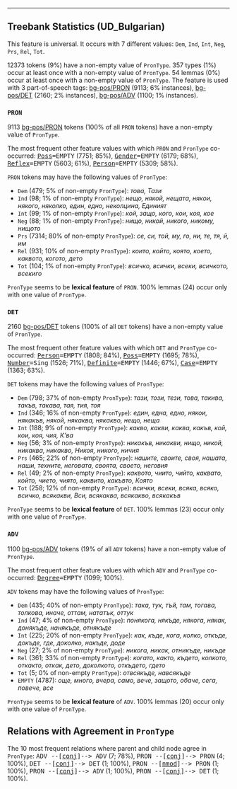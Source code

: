 

--------------------------------------------------------------------------------

## Treebank Statistics (UD_Bulgarian)

This feature is universal.
It occurs with 7 different values: `Dem`, `Ind`, `Int`, `Neg`, `Prs`, `Rel`, `Tot`.

12373 tokens (9%) have a non-empty value of `PronType`.
357 types (1%) occur at least once with a non-empty value of `PronType`.
54 lemmas (0%) occur at least once with a non-empty value of `PronType`.
The feature is used with 3 part-of-speech tags: [bg-pos/PRON]() (9113; 6% instances), [bg-pos/DET]() (2160; 2% instances), [bg-pos/ADV]() (1100; 1% instances).

### `PRON`

9113 [bg-pos/PRON]() tokens (100% of all `PRON` tokens) have a non-empty value of `PronType`.

The most frequent other feature values with which `PRON` and `PronType` co-occurred: <tt><a href="Poss.html">Poss</a>=EMPTY</tt> (7751; 85%), <tt><a href="Gender.html">Gender</a>=EMPTY</tt> (6179; 68%), <tt><a href="Reflex.html">Reflex</a>=EMPTY</tt> (5603; 61%), <tt><a href="Person.html">Person</a>=EMPTY</tt> (5309; 58%).

`PRON` tokens may have the following values of `PronType`:

* `Dem` (479; 5% of non-empty `PronType`): <em>това, Тази</em>
* `Ind` (98; 1% of non-empty `PronType`): <em>нещо, някой, нещата, някои, някого, няколко, един, едно, неколцина, Единият</em>
* `Int` (99; 1% of non-empty `PronType`): <em>кой, защо, кого, кои, коя, кое</em>
* `Neg` (88; 1% of non-empty `PronType`): <em>нищо, никой, никого, никому, нищото</em>
* `Prs` (7314; 80% of non-empty `PronType`): <em>се, си, той, му, го, ни, те, тя, й, им</em>
* `Rel` (931; 10% of non-empty `PronType`): <em>които, който, която, което, каквото, когото, дето</em>
* `Tot` (104; 1% of non-empty `PronType`): <em>всичко, всички, всеки, всичкото, всекиго</em>

`PronType` seems to be **lexical feature** of `PRON`. 100% lemmas (24) occur only with one value of `PronType`.

### `DET`

2160 [bg-pos/DET]() tokens (100% of all `DET` tokens) have a non-empty value of `PronType`.

The most frequent other feature values with which `DET` and `PronType` co-occurred: <tt><a href="Person.html">Person</a>=EMPTY</tt> (1808; 84%), <tt><a href="Poss.html">Poss</a>=EMPTY</tt> (1695; 78%), <tt><a href="Number.html">Number</a>=Sing</tt> (1526; 71%), <tt><a href="Definite.html">Definite</a>=EMPTY</tt> (1446; 67%), <tt><a href="Case.html">Case</a>=EMPTY</tt> (1363; 63%).

`DET` tokens may have the following values of `PronType`:

* `Dem` (798; 37% of non-empty `PronType`): <em>тази, този, тези, това, такива, такъв, такава, тая, тия, тоя</em>
* `Ind` (346; 16% of non-empty `PronType`): <em>един, една, едно, някои, някакъв, някой, някаква, някакво, нещо, неща</em>
* `Int` (188; 9% of non-empty `PronType`): <em>какво, какви, каква, какъв, кой, кои, коя, чия, К'ва</em>
* `Neg` (56; 3% of non-empty `PronType`): <em>никакъв, никакви, нищо, никой, никаква, никакво, Никоя, никого, ничия</em>
* `Prs` (465; 22% of non-empty `PronType`): <em>нашите, своите, своя, нашата, наши, техните, неговата, своята, своето, неговия</em>
* `Rel` (49; 2% of non-empty `PronType`): <em>каквото, чиито, чийто, каквато, който, чието, чиято, каквито, какъвто, Която</em>
* `Tot` (258; 12% of non-empty `PronType`): <em>всички, всеки, всяка, всяко, всичко, всякакви, Вси, всякаква, всякакво, всякакъв</em>

`PronType` seems to be **lexical feature** of `DET`. 100% lemmas (23) occur only with one value of `PronType`.

### `ADV`

1100 [bg-pos/ADV]() tokens (19% of all `ADV` tokens) have a non-empty value of `PronType`.

The most frequent other feature values with which `ADV` and `PronType` co-occurred: <tt><a href="Degree.html">Degree</a>=EMPTY</tt> (1099; 100%).

`ADV` tokens may have the following values of `PronType`:

* `Dem` (435; 40% of non-empty `PronType`): <em>така, тук, тъй, там, тогава, толкова, иначе, оттам, нататък, оттук</em>
* `Ind` (47; 4% of non-empty `PronType`): <em>понякога, някъде, някога, някак, донякъде, нанякъде, отнякъде</em>
* `Int` (225; 20% of non-empty `PronType`): <em>как, къде, кога, колко, откъде, докъде, где, доколко, накъде, доде</em>
* `Neg` (27; 2% of non-empty `PronType`): <em>никога, никак, отникъде, никъде</em>
* `Rel` (361; 33% of non-empty `PronType`): <em>когато, както, където, колкото, откакто, откак, дето, доколкото, откъдето, гдето</em>
* `Tot` (5; 0% of non-empty `PronType`): <em>отвсякъде, навсякъде</em>
* `EMPTY` (4787): <em>още, много, вчера, само, вече, защото, обаче, сега, повече, все</em>

`PronType` seems to be **lexical feature** of `ADV`. 100% lemmas (20) occur only with one value of `PronType`.

## Relations with Agreement in `PronType`

The 10 most frequent relations where parent and child node agree in `PronType`:
<tt>ADV --[<a href="../dep/conj.html">conj</a>]--> ADV</tt> (7; 78%),
<tt>PRON --[<a href="../dep/conj.html">conj</a>]--> PRON</tt> (4; 100%),
<tt>DET --[<a href="../dep/conj.html">conj</a>]--> DET</tt> (1; 100%),
<tt>PRON --[<a href="../dep/nmod.html">nmod</a>]--> PRON</tt> (1; 100%),
<tt>PRON --[<a href="../dep/conj.html">conj</a>]--> ADV</tt> (1; 100%),
<tt>PRON --[<a href="../dep/conj.html">conj</a>]--> DET</tt> (1; 100%).

